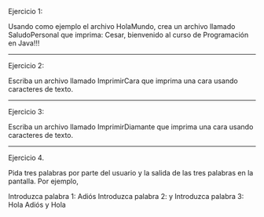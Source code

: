 Ejercicio 1:

Usando como ejemplo el archivo HolaMundo, crea un archivo llamado SaludoPersonal que imprima: Cesar, bienvenido al curso de Programación en Java!!!

--------------------------------------------------------
Ejercicio 2:

Escriba un archivo llamado ImprimirCara que imprima una cara usando caracteres de texto.


--------------------------------------------------
Ejercicio 3:

Escriba un archivo llamado ImprimirDiamante que imprima una cara usando caracteres de texto.



---------------------------------------------------------
Ejercicio 4.

Pida tres palabras por parte del usuario y la salida de las tres palabras en la pantalla. Por ejemplo,

Introduzca palabra 1: Adiós
Introduzca palabra 2: y
Introduzca palabra 3: Hola
Adiós y Hola

